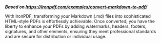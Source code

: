 ***Based on <https://ironpdf.com/examples/convert-markdown-to-pdf/>***

With IronPDF, transforming your Markdown (.md) files into sophisticated HTML-style PDFs is effortlessly achievable. Once converted, you have the liberty to enhance your PDFs by adding watermarks, headers, footers, signatures, and other elements, ensuring they meet professional standards and are secure for distribution or individual usage.